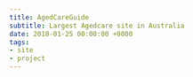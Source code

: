 ```yaml
---
title: AgedCareGuide
subtitle: Largest Agedcare site in Australia
date: 2018-01-25 00:00:00 +0000
tags:
- site
- project
---
```

